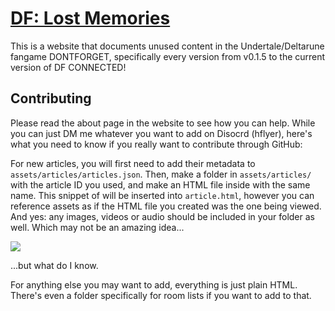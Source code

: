 # [DF: Lost Memories](https://df-lost-memories.github.io)
This is a website that documents unused content in the Undertale/Deltarune fangame DONTFORGET, specifically every version from v0.1.5 to the current version of DF CONNECTED!

## Contributing
Please read the about page in the website to see how you can help. While you can just DM me whatever you want to add on Disocrd (hflyer), here's what you need to know if you really want to contribute through GitHub:

For new articles, you will first need to add their metadata to `assets/articles/articles.json`. Then, make a folder in `assets/articles/` with the article ID you used, and make an HTML file inside with the same name. This snippet of will be inserted into `article.html`, however you can reference assets as if the HTML file you created was the one being viewed. And yes: any images, videos or audio should be included in your folder as well. Which may not be an amazing idea...

![](https://img.shields.io/github/repo-size/DF-Lost-Memories/df-lost-memories.github.io)

...but what do I know.

For anything else you may want to add, everything is just plain HTML. There's even a folder specifically for room lists if you want to add to that.
